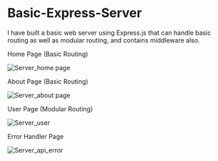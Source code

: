 # Basic-Express-Server
I have built a basic web server using Express.js that can handle basic routing as well as modular routing, and contains middleware also. 

Home Page (Basic Routing)

![Server_home page](https://github.com/user-attachments/assets/6b67b38b-e89f-4fe4-9740-4cfb97d7b5e4)

About Page (Basic Routing)

![Server_about page](https://github.com/user-attachments/assets/795a8811-c22a-47a9-9599-4aed413ee217)

User Page (Modular Routing)

![Server_user](https://github.com/user-attachments/assets/bb000a07-9c40-4800-96f7-1ded81f668c4)

Error Handler Page

![Server_api_error](https://github.com/user-attachments/assets/777a9cbf-da19-403d-af24-747c68d8b73b)
